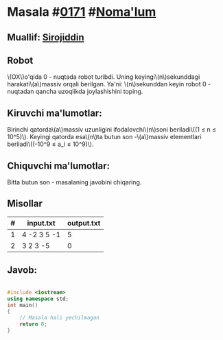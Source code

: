 
<h1>Masala #<a href="https://robocontest.uz/tasks/0171">0171</a> #<a href="https://robocontest.uz/tasks?category=1">Noma'lum</a></h1>
<h2> Muallif: <a href="https://robocontest.uz/profile/sirojiddin">Sirojiddin</a></h2>
<h2>Robot</h2>
<p>\(OX\)o'qida 0 - nuqtada robot turibdi. Uning keyingi\(n\)sekunddagi harakati\(a\)massiv orqali berilgan. Ya'ni:
\(n\)sekunddan keyin robot 0 - nuqtadan qancha uzoqlikda joylashishini toping.</p>
<h2>Kiruvchi ma'lumotlar:</h2>
<p>Birinchi qatorda\(a\)massiv uzunligini ifodalovchi\(n\)soni beriladi\((1 ≤ n ≤ 10^5)\). Keyingi qatorda esa\(n\)ta butun son -\(a\)massiv elementlari beriladi\((-10^9 ≤ a_i ≤ 10^9)\).</p>
<h2>Chiquvchi ma'lumotlar:</h2>
<p>Bitta butun son - masalaning javobini chiqaring.</p>
<h2>Misollar</h2>
<table>
    <thead>
        <tr>
            <th>#</th>
            <th>input.txt</th>
            <th>output.txt</th>
        </tr>
    </thead>
    <tbody>
            <tr>
                <td>1</td>
                <td>4
-2 3 5 -1</td>
                <td>5</td>
            </tr>
            <tr>
                <td>2</td>
                <td>3
2 3 -5</td>
                <td>0</td>
            </tr>
    </tbody>
    </table>
    
<h2>Javob:</h2>

######
```cpp
#include <iostream>
using namespace std;
int main()
{
    // Masala hali yechilmagan
    return 0;
}
```
